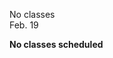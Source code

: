 <div class="lecture1">

<div class="column_date">
<p markdown="block">

No classes  <br> 
Feb. 19

</p>
</div>

<div class="column_materials">
<p markdown="block">

__No classes scheduled__ 
   

</p>
</div>

<div class="column_assign">
<p markdown="block">




</p>
</div>

</div>
